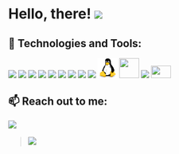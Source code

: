 # Hello, there! <img src="https://raw.githubusercontent.com/MartinHeinz/MartinHeinz/master/wave.gif" width="30px">

## 🔧 Technologies and Tools:
<span><img style="display:inline" src="https://img.icons8.com/color/50/000000/html-5.png"/></span>
<img style="display:inline" src="https://img.icons8.com/color/50/000000/css3.png"/>
<img style="display:inline" src="https://img.icons8.com/color/50/000000/bootstrap.png"/>
<img style="display:inline" src="https://img.icons8.com/color/50/000000/tailwindcss.png"/>
<img style="display:inline" src="https://img.icons8.com/color/48/000000/javascript--v1.png"/>
<img src="https://img.icons8.com/color/48/000000/react-native.png"/>
<img src="https://img.icons8.com/color/48/000000/git.png"/>
<img src="https://img.icons8.com/color/48/000000/nextjs.png"/>
<img src="https://img.icons8.com/?size=40&id=ZmhVJt1Vv0Nk&format=png"/>
<img style="display:inline; width: 40px;" src="https://raw.githubusercontent.com/devicons/devicon/master/icons/linux/linux-original.svg"/>
<img style="display:inline; width: 40px; height: 40px;" src="https://cdn.worldvectorlogo.com/logos/astrojs.svg"/>
<img style="display:inline; width: 40px;" src="https://static-00.iconduck.com/assets.00/figma-icon-128x128-vq9w9f3u.png"/>
<img style="display:inline; width: 40px; height: 25px;" src="https://freepngimg.com/icon/download/search/384-alpinejs-logo.png"/>

## 📫 Reach out to me:
 
[<img src="https://img.shields.io/badge/Gmail-D14836?style=for-the-badge&logo=gmail&logoColor=white" />](mailto:afanajdari@gmail.com)

> ![](https://komarev.com/ghpvc/?username=afan417)
